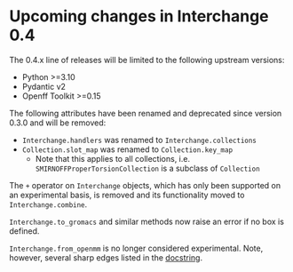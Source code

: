 # Upcoming changes in Interchange 0.4

The 0.4.x line of releases will be limited to the following upstream versions:

* Python >=3.10
* Pydantic v2
* Openff Toolkit >=0.15

The following attributes have been renamed and deprecated since version 0.3.0 and will be removed:

* `Interchange.handlers` was renamed to `Interchange.collections`
* `Collection.slot_map` was renamed to `Collection.key_map`
  * Note that this applies to all collections, i.e. `SMIRNOFFProperTorsionCollection` is a subclass of `Collection`

The `+` operator on `Interchange` objects, which has only been supported on an experimental basis, is removed and its functionality moved to `Interchange.combine`.

`Interchange.to_gromacs` and similar methods now raise an error if no box is defined.

`Interchange.from_openmm` is no longer considered experimental. Note, however, several sharp edges listed in the [docstring](https://docs.openforcefield.org/projects/interchange/en/develop/_autosummary/openff.interchange.components.interchange.Interchange.html#openff.interchange.components.interchange.Interchange.from_openmm).
